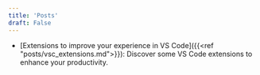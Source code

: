 ```yaml
---
title: 'Posts'
draft: False
---
```


- [Extensions to improve your experience in VS Code]({{<ref "posts/vsc_extensions.md">}}): Discover some VS Code extensions to enhance your productivity.